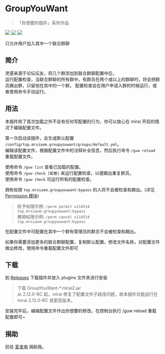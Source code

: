 # GroupYouWant
> 「你想要的插件」系列作品

[![](https://shields.io/github/downloads/MrXiaoM/GroupYouWant/total)](https://github.com/MrXiaoM/GroupYouWant/releases) [![](https://img.shields.io/badge/mirai--console-2.14.0-blue)](https://github.com/mamoe/mirai) [![](https://img.shields.io/badge/MiraiForum-post-yellow)](https://mirai.mamoe.net/topic/2184)

只允许用户加入其中一个联合群聊

## 简介

灵感来源于论坛坛友，将几个群添加到联合群聊配置中后，  
运行配置检查，当联合群聊的所有群中，有群员在两个或以上的群聊时，将会把群员踢出群，只留他在其中的一个群。
配置检查会在用户申请入群的时候运行，或者使用命令手动运行。

## 用法

本插件除了首次加载之外不会有任何写配置的行为，你可以放心在 mirai 开启的情况下编辑配置文件。

第一次启动该插件，会生成默认配置 `/config/top.mrxiaom.groupyouwant/groups/default.yml`。  
编辑该配置文件，根据配置文件中的注释补全信息，然后执行命令 `/guw reload` 重载配置文件。

使用命令 `/guw list` 查看已加载的配置。  
使用命令 `/guw check [配置]` 来运行配置检查，以便踢出重复群员。  
使用命令 `/guw check` 可运行所有的配置检查。

拥有权限 `top.mrxiaom.groupyouwant:bypass` 的人将不会被检查和踢出。(详见 [Permission 模块](https://docs.mirai.mamoe.net/console/Permissions.html#%E4%BD%BF%E7%94%A8%E5%86%85%E7%BD%AE%E6%9D%83%E9%99%90%E6%9C%8D%E5%8A%A1%E6%8C%87%E4%BB%A4))  
> 给予权限示例: `/perm permit u114514 top.mrxiaom.groupyouwant:bypass`  
> 撤销权限示例: `/perm cancel u114514 top.mrxiaom.groupyouwant:bypass`

在配置文件中可配置在其中一个群有管理员的群员不会被检查和踢出。

如果你需要添加更多的联合群聊配置，复制默认配置，修改文件名称，对配置文件做出修改，使用命令重载配置文件即可

## 下载

到 [Releases](https://github.com/MrXiaoM/GroupYouWant/releases) 下载插件并放入 plugins 文件夹进行安装

> 下载 GroupYouWant-*.mirai2.jar  
> 从 2.12.0-RC 起，mirai 修复了配置文件子路径问题，故本插件仅能运行在 mirai 2.12.0-RC 或更高版本。

安装完毕后，编辑配置文件作出你想要的修改。在控制台执行 /guw reload 重载配置即可~

## 捐助

前往 [爱发电](https://afdian.net/a/mrxiaom) 捐助我。
